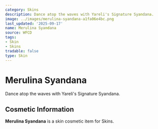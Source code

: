 ```yaml
---
category: Skins
description: Dance atop the waves with Yareli's Signature Syandana.
image: ../images/merulina-syandana-a1fa06e4bc.png
last_updated: '2025-09-17'
name: Merulina Syandana
source: WFCD
tags:
- Skin
- Skins
tradable: false
type: Skin
---
```


# Merulina Syandana

Dance atop the waves with Yareli's Signature Syandana.

## Cosmetic Information

**Merulina Syandana** is a skin cosmetic item for Skins.

